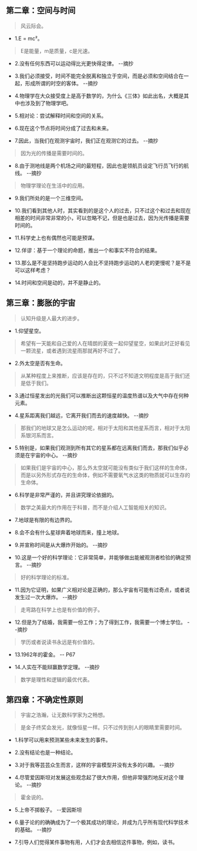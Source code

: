 ## 第二章：空间与时间

>风云际会。

- 1.E = mc²。

>E是能量，m是质量，c是光速。

- 2.没有任何东西可以运动得比光更快得定律。 --摘抄

- 3.我们必须接受，时间不能完全脱离和独立于空间，而是必须和空间结合在一起，形成所谓的时空的客体。 --摘抄

- 4.物理学在大众接受度上是高于数学的，为什么《三体》如此出名，大概是其中也涉及到了物理学吧。

- 5.相对论：尝试解释时间和空间的关系。

- 6.现在这个节点将时间分成了过去和未来。

- 7.因此，当我们在观测宇宙时，我们正在观测它的过去。 --摘抄

>因为光的传播是需要时间的。

- 8.由于测地线是两个机场之间的最短程，因此也是领航员设定飞行员飞行的航线。 --摘抄

>物理学理论在生活中的应用。

- 9.我们所处的是一个三维空间。

- 10.我们看到其他人时，其实看到的是这个人的过去，只不过这个和过去和现在相差的时间非常非常的小，可以忽略不记，但是也是过去，因为光传播是需要时间的。

- 11.科学史上也有偶然也可能是预谋。

- 12.佯谬：基于一个理论的命题，推出一个和事实不符合的结果。

- 13.那么是不是坚持跑步运动的人会比不坚持跑步运动的人老的更慢呢？是不是可以这样考虑？

- 14.时间和空间是动的，并不是静止的。

## 第三章：膨胀的宇宙

>认知升级是人最大的进步。

- 1.仰望星空。

>希望有一天能和自己爱的人在晴朗的夏夜一起仰望星空，如果此时正好看见一颗流星，或者遇到流星雨那就再好不过了。

- 2.外太空是否有生命。

>从某种程度上来推断，应该是存在的，只不过不知道文明程度是高于我们还是低于我们。

- 3.通过恒星发出的光我们可以推断出这颗恒星的温度热谱以及大气中存在何种元素。

- 4.星系距离我们越远，它离开我们而去的速度越快。 --摘抄

>那我们的地球又是怎么运动的呢，相对于太阳和其他星系而言，相对于太阳系银河系而言。

- 5.特别是，如果我们观测到所有其它的星系都在远离我们而去，那我们似乎必须是在宇宙的中心。 --摘抄

>如果我们是宇宙的中心，那么外太空就可能没有类似于我们这样的生命体，而是以另外形式存在的生命体，例如不需要氧气水这类的物质就可以生存的生命体。

- 6.科学是非常严谨的，并且讲究理论依据的。

>数学之美最大的作用在于科普，而不是介绍人工智能相关的知识。

- 7.地球是有限的有边界的。

- 8.会不会有什么星球奔着地球而来，撞上地球。

- 9.并宣称时间是从大爆炸开始的。 --摘抄

- 10.这是一个好的科学理论：它非常简单，并能够做出能被观测者检验的确定预言。 --摘抄

>好的科学理论的标准。

- 11.因为它证明，如果广义相对论是正确的，那么宇宙有可能有过奇点，或者说发生过一次大爆炸。 --摘抄

>走弯路在科学上也是有价值的例子。

- 12.但是为了结婚，我需要一份工作；为了得到工作，我需要一个博士学位。 --摘抄

>学历或者说读书永远是有价值的。

- 13.1962年的霍金。 -- P67

- 14.人实在不能辩赢数学定理。 --摘抄

>数学是理性和逻辑的最优代表。

## 第四章：不确定性原则

>宇宙之浩瀚，让无数科学家为之畅想。

>是金子终奖会发光，就像恒星一样。只不过传到别人的眼睛里需要时间。

- 1.科学可以用来预测某些未来发生的事件。

- 2.没有结论也是一种结论。

- 3.对于我等芸芸众生而言，这样的宇宙模型并没有太多的兴趣。 --摘抄

- 4.尽管爱因斯坦对发展这些观念起了很大作用，但他非常强烈地反对这个理论。 --摘抄

>霍金说的。

- 5.上帝不掷骰子。 --爱因斯坦

- 6.量子论的的确确成为了一个极其成功的理论，并成为几乎所有现代科学技术的基础。 --摘抄

- 7.引导人们觉得某件事物有用，人们才会去相信这件事物，例如，读书。
